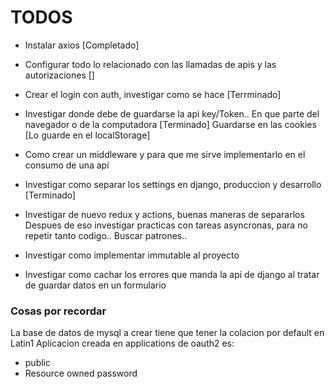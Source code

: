 # TODOS

* Instalar axios [Completado]
* Configurar todo lo relacionado con las llamadas de apis y las autorizaciones []
* Crear el login con auth, investigar como se hace [Terrminado]
* Investigar donde debe de guardarse la api key/Token.. En que parte del navegador o de la computadora [Terminado]
  Guardarse en las cookies [Lo guarde en el localStorage]

* Como crear un middleware y para que me sirve implementarlo en el consumo de una api

* Investigar como separar los settings en django, produccion y desarrollo [Terminado]

* Investigar de nuevo redux y actions, buenas maneras de separarlos
	Despues de eso investigar practicas con tareas asyncronas, para no repetir tanto codigo.. Buscar patrones..
	
* Investigar como implementar immutable al proyecto

* Investigar como cachar los errores que manda la api de django al tratar de guardar datos en un formulario


### Cosas por recordar

La base de datos de mysql a crear tiene que tener la colacion por default en Latin1
Aplicacion creada en applications de oauth2 es:
 * public
 * Resource owned password
